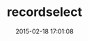 ---
layout: post
title:  "recordselect"
repo:   "scambra/recordselect"
date:   2015-02-18 17:01:08
gemurl: http://github.com/scambra/recordselect
---